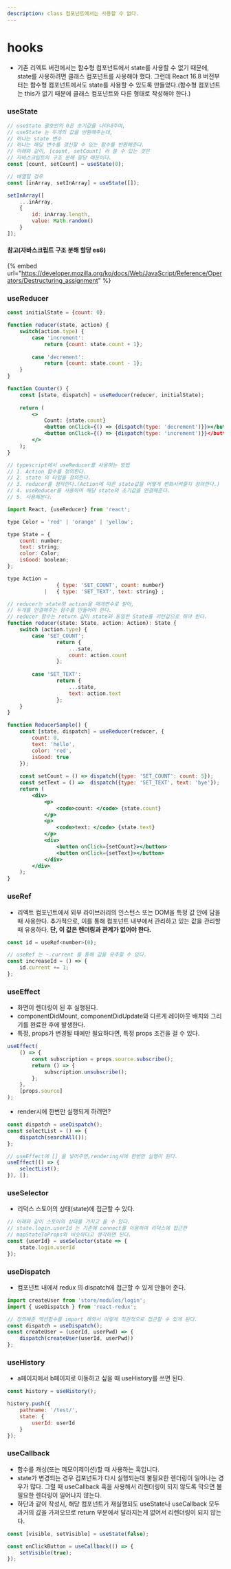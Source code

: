 ```yaml
---
description: class 컴포넌트에서는 사용할 수 없다.
---
```


# hooks

* 기존 리엑트 버전에서는 함수형 컴포넌트에서  state를 사용할 수 없기 때문에, state를 사용하려면 클래스 컴포넌트를 사용해야 했다. 그런데 React 16.8 버전부터는 함수형 컴포넌트에서도 state를 사용할 수 있도록 만들었다.(함수형 컴포넌트는 this가 없기 때문에 클래스 컴포넌트와 다른 형태로 작성해야 한다.)

### useState

```jsx
// useState 괄호안의 0은 초기값을 나타내주며,
// useState 는 두개의 값을 반환해주는데,
// 하나는 state 변수
// 하나는 해당 변수를 갱신할 수 있는 함수를 반환해준다.
// 아래와 같이, [count, setCount] 라 쓸 수 있는 것은
// 자바스크립트의 구조 분해 할당 때문이다.
const [count, setCount] = useState(0);

// 배열일 경우
const [inArray, setInArray] = useState([]);

setInArray([
    ...inArray,
    {
        id: inArray.length,
        value: Math.random()
    }
]);
```

#### 참고(자바스크립트 구조 분해 할당 es6)

{% embed url="https://developer.mozilla.org/ko/docs/Web/JavaScript/Reference/Operators/Destructuring_assignment" %}

### useReducer

```jsx
const initialState = {count: 0};

function reducer(state, action) {
    switch(action.type) {
        case 'increment':
            return {count: state.count + 1};
            
        case 'decrement':
            return {count: state.count - 1};
    }
}

function Counter() {
    const [state, dispatch] = useReducer(reducer, initialState);
    
    return (
        <>
            Count: {state.count}
            <button onClick={() => {dispatch(type: 'decrement')}}></button>
            <button onClick={() => {dispatch(type: 'increment')}}</button>
        </>
    );
}

```

```jsx
// typescript에서 useReducer를 사용하는 방법
// 1. Action 함수를 정의한다.
// 2. state 의 타입을 정의한다.
// 3. reducer를 정의한다.(Action에 따른 state값을 어떻게 변화시켜줄지 정의한다.)
// 4. useReducer를 사용하여 해당 state와 초기값을 연결해준다.
// 5. 사용해본다.

import React, {useReducer} from 'react';

type Color = 'red' | 'orange' | 'yellow';

type State = {
    count: number;
    text: string;
    color: Color;
    isGood: boolean;
};

type Action = 
                { type: 'SET_COUNT', count: number}
            |   { type: 'SET_TEXT', text: string} ;

// reducer는 state와 action을 매개변수로 받아, 
// 두개를 연결해주는 함수를 만들어야 한다.
// reducer 함수는 return 값이 state와 동일한 State를 리턴값으로 줘야 한다.
function reducer(state: State, action: Action): State {
    switch (action.type) {
        case 'SET_COUNT';
                return {
                    ...sate,
                    count: action.count
                };
                
        case 'SET_TEXT':
                return {
                    ...state,
                    text: action.text
                };        
    }
}

function ReducerSample() {
    const [state, dispatch] = useReducer(reducer, {
        count: 0,
        text: 'hello',
        color: 'red',
        isGood: true
    });
    
    const setCount = () => dispatch({type: 'SET_COUNT': count: 5});
    const setText = () =>  dispatch({type: 'SET_TEXT', text: 'bye'});
    return (
        <div>
            <p>
                <code>count: </code> {state.count}
            </p>
            <p>
                <code>text: </code> {state.text}
            </p>
            <div>
                <button onClick={setCount}></button>
                <button onClick={setText}></button>
            </div>
        </div>
    );
}
```

### useRef

* 리엑트 컴포넌트에서 외부 라이브러리의 인스턴스 또는 DOM을 특정 값 안에 담을 때 사용한다. 추가적으로, 이를 통해 컴포넌트 내부에서 관리하고 있는 값을 관리할 때 유용하다. **단, 이 값은 렌더링과 관계가 없어야 한다.**

```jsx
const id = useRef<number>(0);

// useRef 는 ~.current 를 통해 값을 유추할 수 있다.
const increaseId = () => {
    id.current += 1;
};
```

### useEffect

* 화면이 렌더링이 된 후 실행된다.
* componentDidMount, componentDidUpdate와 다르게 레이아웃 배치와 그리기를 완료한 후에 발생한다.
* 특정, props가 변경될 때에만 필요하다면, 특정 props 조건을 걸 수 있다.

```jsx
useEffect(
    () => {
        const subscription = props.source.subscribe();
        return () => {
            subscription.unsubscribe();
        };
    },
    [props.source]
);
```

* render시에 한번만 실행되게 하려면?

```jsx
const dispatch = useDispatch();
const selectList = () => {
    dispatch(searchAll());
};

// useEffect에 [] 을 넣어주면,rendering시에 한번만 실행이 된다.
useEffect(() => {
    selectList();
}), [];
```

### useSelector

* 리덕스 스토어의 상태(state)에 접근할 수 있다.

```jsx
// 아래와 같이 스토어의 상태를 가지고 올 수 있다.
// state.login.userId 는 기존에 connect를 이용하여 리덕스에 접근한
// mapStateToProps와 비슷하다고 생각하면 된다.
const {userId} = useSelector(state => {
    state.login.userId
});
```

### useDispatch

* 컴포넌트 내에서 redux 의  dispatch에 접근할 수 있게 만들어 준다.

```jsx
import createUser from 'store/modules/login';
import { useDispatch } from 'react-redux';

// 정의해준 액션함수를 import 해와서 이렇게 직관적으로 접근할 수 있게 된다.
const dispatch = useDispatch();
const createUser = (userId, userPwd) => {
    dispatch(createUser(userId, userPwd))
};
```

### useHistory

* a페이지에서 b페이지로 이동하고 싶을 때 useHistory를 쓰면 된다.&#x20;

```jsx
const history = useHistory();

history.push({
    pathname: '/test/',
    state: {
        userId: userId
    }
});
```

### useCallback

* 함수를 캐싱(또는 메모이제이션)할 때 사용하는 훅입니다.
* state가 변경되는 경우 컴포넌트가 다시 실행되는데 불필요한 렌더링이 일어나는 경우가 많다. 그럴 때 useCallback 훅을 사용해서 리렌더링이 되지 않도록 막으면 불필요한 렌더링이 일어나지 않는다.
* 하단과 같이 작성시, 해당 컴포넌트가 재실행되도 useState나 useCallback 모두 과거의 값을 가져오므로 return 부분에서 달라지는게 없어서 리렌더링이 되지 않는다.

```jsx
const [visible, setVisible] = useState(false);

const onClickButton = useCallback(() => {
    setVisible(true);
});
```
